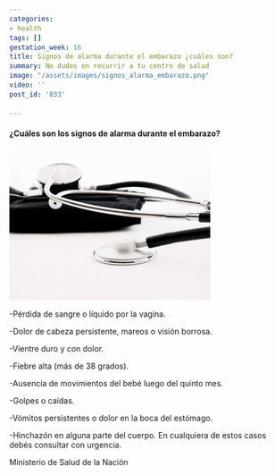 ```yaml
---
categories:
- health
tags: []
gestation_week: 16
title: Signos de alarma durante el embarazo ¿cuáles son?
summary: No dudes en recurrir a tu centro de salud
image: "/assets/images/signos_alarma_embarazo.png"
video: ''
post_id: '033'

---
```

#### ¿Cuáles son los signos de alarma durante el embarazo?

![](/assets/images/gadget-heal-glasses-goggles-eyewear-hospital-554678-pxhere-com.jpg)

\-Pérdida de sangre o líquido por la vagina.

\-Dolor de cabeza persistente, mareos o visión borrosa.

\-Vientre duro y con dolor.

\-Fiebre alta (más de 38 grados).

\-Ausencia de movimientos del bebé luego del quinto mes.

\-Golpes o caídas.

\-Vómitos persistentes o dolor en la boca del estómago.

\-Hinchazón en alguna parte del cuerpo. En cualquiera de estos casos debés consultar con urgencia.

Ministerio de Salud de la Nación